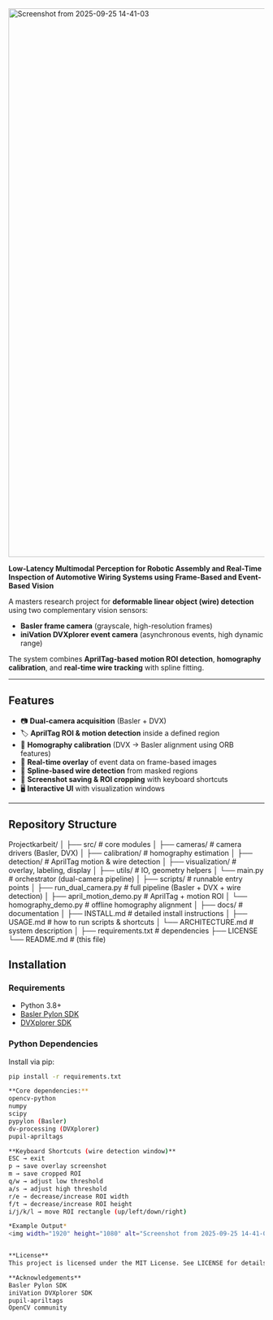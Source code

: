 <img width="1920" height="1080" alt="Screenshot from 2025-09-25 14-41-03" src="https://github.com/user-attachments/assets/dbf83941-b129-4cf6-81cd-7d64adb4d20b" />

**Low-Latency Multimodal Perception for Robotic Assembly and Real-Time Inspection of Automotive Wiring Systems using Frame-Based and Event-Based Vision**

A masters research project for **deformable linear object (wire) detection** using two complementary vision sensors:
- **Basler frame camera** (grayscale, high-resolution frames)
- **iniVation DVXplorer event camera** (asynchronous events, high dynamic range)

The system combines **AprilTag-based motion ROI detection**, **homography calibration**, and **real-time wire tracking** with spline fitting.

---

## Features
- 📷 **Dual-camera acquisition** (Basler + DVX)
- 🏷️ **AprilTag ROI & motion detection** inside a defined region
- 🔄 **Homography calibration** (DVX → Basler alignment using ORB features)
- 🎥 **Real-time overlay** of event data on frame-based images
- 🧵 **Spline-based wire detection** from masked regions
- 💾 **Screenshot saving & ROI cropping** with keyboard shortcuts
- 🖥️ **Interactive UI** with visualization windows

---

## Repository Structure

Projectkarbeit/
│
├── src/ # core modules
│ ├── cameras/ # camera drivers (Basler, DVX)
│ ├── calibration/ # homography estimation
│ ├── detection/ # AprilTag motion & wire detection
│ ├── visualization/ # overlay, labeling, display
│ ├── utils/ # IO, geometry helpers
│ └── main.py # orchestrator (dual-camera pipeline)
│
├── scripts/ # runnable entry points
│ ├── run_dual_camera.py # full pipeline (Basler + DVX + wire detection)
│ ├── april_motion_demo.py # AprilTag + motion ROI
│ └── homography_demo.py # offline homography alignment
│
├── docs/ # documentation
│ ├── INSTALL.md # detailed install instructions
│ ├── USAGE.md # how to run scripts & shortcuts
│ └── ARCHITECTURE.md # system description
│
├── requirements.txt # dependencies
├── LICENSE
└── README.md # (this file)


## Installation

### Requirements
- Python 3.8+
- [Basler Pylon SDK](https://www.baslerweb.com/en/products/software/basler-pylon-camera-software-suite/)  
- [DVXplorer SDK](https://inivation.com/support/software/)  

### Python Dependencies
Install via pip:
```bash
pip install -r requirements.txt

**Core dependencies:**
opencv-python
numpy
scipy
pypylon (Basler)
dv-processing (DVXplorer)
pupil-apriltags

**Keyboard Shortcuts (wire detection window)**
ESC → exit
p → save overlay screenshot
m → save cropped ROI
q/w → adjust low threshold
a/s → adjust high threshold
r/e → decrease/increase ROI width
f/t → decrease/increase ROI height
i/j/k/l → move ROI rectangle (up/left/down/right)

*Example Output*
<img width="1920" height="1080" alt="Screenshot from 2025-09-25 14-41-03" src="https://github.com/user-attachments/assets/a6ab5144-d4d9-4165-9347-e111a95c5062" />


**License**
This project is licensed under the MIT License. See LICENSE for details.

**Acknowledgements**
Basler Pylon SDK
iniVation DVXplorer SDK
pupil-apriltags
OpenCV community
